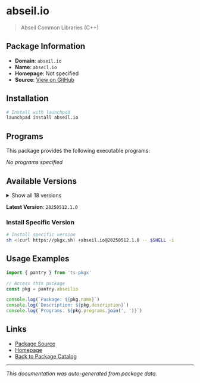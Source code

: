 # abseil.io

> Abseil Common Libraries (C++)

## Package Information

- **Domain**: `abseil.io`
- **Name**: `abseil.io`
- **Homepage**: Not specified
- **Source**: [View on GitHub](https://github.com/pkgxdev/pantry/tree/main/projects/abseil.io/package.yml)

## Installation

```bash
# Install with launchpad
launchpad install abseil.io
```

## Programs

This package provides the following executable programs:

*No programs specified*

## Available Versions

<details>
<summary>Show all 18 versions</summary>

- `20250512.1.0`, `20250512.0.0`, `20250127.1.0`, `20250127.0.0`, `20240722.1.0`
- `20240722.0.0`, `20240116.3.0`, `20240116.2.0`, `20240116.1.0`, `20240116.0.0`
- `20230802.3.0`, `20230802.2.0`, `20230802.1.0`, `20230802.0.0`, `20230125.4.0`
- `20230125.3.0`, `20230125.2.0`, `20220623.2.0`

</details>

**Latest Version**: `20250512.1.0`

### Install Specific Version

```bash
# Install specific version
sh <(curl https://pkgx.sh) +abseil.io@20250512.1.0 -- $SHELL -i
```

## Usage Examples

```typescript
import { pantry } from 'ts-pkgx'

// Access this package
const pkg = pantry.abseilio

console.log(`Package: ${pkg.name}`)
console.log(`Description: ${pkg.description}`)
console.log(`Programs: ${pkg.programs.join(', ')}`)
```

## Links

- [Package Source](https://github.com/pkgxdev/pantry/tree/main/projects/abseil.io/package.yml)
- [Homepage](#)
- [Back to Package Catalog](../../package-catalog.md)

---

*This documentation was auto-generated from package data.*

